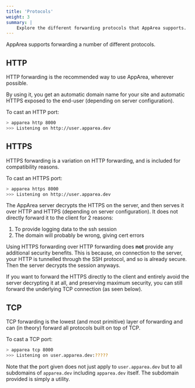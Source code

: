 ```yaml
---
title: 'Protocols'
weight: 3
summary: |
    Explore the different forwarding protocols that AppArea supports.
---
```


AppArea supports forwarding a number of different protocols.

## HTTP

HTTP forwarding is the recommended way to use AppArea, wherever possible.

By using it, you get an automatic domain name for your site and automatic
HTTPS exposed to the end-user (depending on server configuration).

To cast an HTTP port:

```bash
> apparea http 8000
>>> Listening on http://user.apparea.dev
```

## HTTPS

HTTPS forwarding is a variation on HTTP forwarding, and is included for
compatibility reasons.

To cast an HTTPS port:

```bash
> apparea https 8000
>>> Listening on http://user.apparea.dev
```

The AppArea server decrypts the HTTPS on the server, and then serves it over
HTTP and HTTPS (depending on server configuration). It does not directly
forward it to the client for 2 reasons:

1. To provide logging data to the ssh session
2. The domain will probably be wrong, giving cert errors

Using HTTPS forwarding over HTTP forwarding does **not** provide any
additional security benefits. This is because, on connection to the server,
your HTTP is tunnelled through the SSH protocol, and so is already secure.
Then the server decrypts the session anyways.

If you want to forward the HTTPS directly to the client and entirely avoid
the server decrypting it at all, and preserving maximum security, you can
still forward the underlying TCP connection (as seen below).

## TCP

TCP forwarding is the lowest (and most primitive) layer of forwarding and can
(in theory) forward all protocols built on top of TCP.

To cast a TCP port:

```bash
> apparea tcp 8000
>>> Listening on user.apparea.dev:?????
```

Note that the port given does not just apply to `user.apparea.dev` but to all
subdomains of `apparea.dev` including `apparea.dev` itself. The subdomain
provided is simply a utility.
